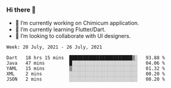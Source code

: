 ### Hi there 👋

<!--
**devcat37/devcat37** is a ✨ _special_ ✨ repository because its `README.md` (this file) appears on your GitHub profile.-->


- 🔭 I’m currently working on Chimicum application.
- 🌱 I’m currently learning Flutter/Dart.
- 👯 I’m looking to collaborate with UI designers.
<!-- - 🤔 I’m looking for help with ... -->

<!--START_SECTION:waka-->
```text
Week: 20 July, 2021 - 26 July, 2021

Dart   18 hrs 15 mins  ███████████████████████▒░   93.88 % 
Java   47 mins         █░░░░░░░░░░░░░░░░░░░░░░░░   04.06 % 
YAML   15 mins         ▒░░░░░░░░░░░░░░░░░░░░░░░░   01.32 % 
XML    2 mins          ░░░░░░░░░░░░░░░░░░░░░░░░░   00.20 % 
JSON   2 mins          ░░░░░░░░░░░░░░░░░░░░░░░░░   00.20 % 
```
<!--END_SECTION:waka-->
